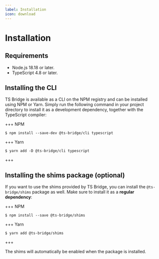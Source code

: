 ```yaml
---
label: Installation
icon: download
---
```


# Installation

## Requirements

- Node.js 18.18 or later.
- TypeScript 4.8 or later.

## Installing the CLI

TS Bridge is available as a CLI on the NPM registry and can be installed using
NPM or Yarn. Simply run the following command in your project directory to
install it as a development dependency, together with the TypeScript compiler:

+++ NPM

```shell
$ npm install --save-dev @ts-bridge/cli typescript
```

+++ Yarn

```shell
$ yarn add -D @ts-bridge/cli typescript
```

+++

## Installing the shims package (optional)

If you want to use the shims provided by TS Bridge, you can install the
`@ts-bridge/shims` package as well. Make sure to install it as a **regular
dependency**:

+++ NPM

```shell
$ npm install --save @ts-bridge/shims
```

+++ Yarn

```shell
$ yarn add @ts-bridge/shims
```

+++

The shims will automatically be enabled when the package is installed.
